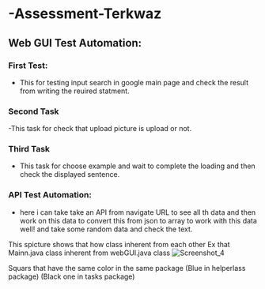 # -Assessment-Terkwaz

## Web GUI Test Automation:


### First Test:
- This for testing input search in google main page and check the result from writing the reuired statment.
### Second Task
-This task for check that upload picture is upload or not.
### Third Task 
- This task for choose example and wait to complete the loading and then check the displayed sentence.

### API Test Automation:
- here i can take take an API from navigate URL to see all th data and then work on this data to convert this from json to array to work with this data well! and take some random data and check the text. 

This spicture shows that how class inherent from each other Ex that Mainn.java class inherent from webGUI.java class
![Screenshot_4](https://user-images.githubusercontent.com/50196370/141504679-7bb266f2-afb9-4967-903a-e93c852b5e3a.png)

Squars that have the same color in the same package
(Blue in helperlass package)
(Black one in tasks package)
